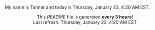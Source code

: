 My name is Tanner and today is Thursday, January 23, 4:20 AM EST.

<p align="center">This <i>README</i> file is generated <b>every 3 hours</b>!</br>Last refresh: Thursday, January 23, 4:20 AM EST<br /></p>
